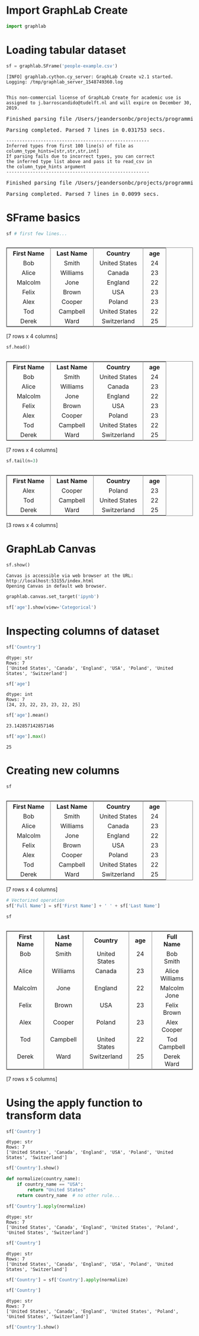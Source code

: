 
# Import GraphLab Create


```python
import graphlab
```

# Loading tabular dataset


```python
sf = graphlab.SFrame('people-example.csv')
```

    [INFO] graphlab.cython.cy_server: GraphLab Create v2.1 started. Logging: /tmp/graphlab_server_1548749360.log


    This non-commercial license of GraphLab Create for academic use is assigned to j.barroscandido@tudelft.nl and will expire on December 30, 2019.



<pre>Finished parsing file /Users/jeandersonbc/projects/programming-workout/day13/ml/people-example.csv</pre>



<pre>Parsing completed. Parsed 7 lines in 0.031753 secs.</pre>


    ------------------------------------------------------
    Inferred types from first 100 line(s) of file as 
    column_type_hints=[str,str,str,int]
    If parsing fails due to incorrect types, you can correct
    the inferred type list above and pass it to read_csv in
    the column_type_hints argument
    ------------------------------------------------------



<pre>Finished parsing file /Users/jeandersonbc/projects/programming-workout/day13/ml/people-example.csv</pre>



<pre>Parsing completed. Parsed 7 lines in 0.0099 secs.</pre>


# SFrame basics


```python
sf # first few lines...
```




<div style="max-height:1000px;max-width:1500px;overflow:auto;"><table frame="box" rules="cols">
    <tr>
        <th style="padding-left: 1em; padding-right: 1em; text-align: center">First Name</th>
        <th style="padding-left: 1em; padding-right: 1em; text-align: center">Last Name</th>
        <th style="padding-left: 1em; padding-right: 1em; text-align: center">Country</th>
        <th style="padding-left: 1em; padding-right: 1em; text-align: center">age</th>
    </tr>
    <tr>
        <td style="padding-left: 1em; padding-right: 1em; text-align: center; vertical-align: top">Bob</td>
        <td style="padding-left: 1em; padding-right: 1em; text-align: center; vertical-align: top">Smith</td>
        <td style="padding-left: 1em; padding-right: 1em; text-align: center; vertical-align: top">United States</td>
        <td style="padding-left: 1em; padding-right: 1em; text-align: center; vertical-align: top">24</td>
    </tr>
    <tr>
        <td style="padding-left: 1em; padding-right: 1em; text-align: center; vertical-align: top">Alice</td>
        <td style="padding-left: 1em; padding-right: 1em; text-align: center; vertical-align: top">Williams</td>
        <td style="padding-left: 1em; padding-right: 1em; text-align: center; vertical-align: top">Canada</td>
        <td style="padding-left: 1em; padding-right: 1em; text-align: center; vertical-align: top">23</td>
    </tr>
    <tr>
        <td style="padding-left: 1em; padding-right: 1em; text-align: center; vertical-align: top">Malcolm</td>
        <td style="padding-left: 1em; padding-right: 1em; text-align: center; vertical-align: top">Jone</td>
        <td style="padding-left: 1em; padding-right: 1em; text-align: center; vertical-align: top">England</td>
        <td style="padding-left: 1em; padding-right: 1em; text-align: center; vertical-align: top">22</td>
    </tr>
    <tr>
        <td style="padding-left: 1em; padding-right: 1em; text-align: center; vertical-align: top">Felix</td>
        <td style="padding-left: 1em; padding-right: 1em; text-align: center; vertical-align: top">Brown</td>
        <td style="padding-left: 1em; padding-right: 1em; text-align: center; vertical-align: top">USA</td>
        <td style="padding-left: 1em; padding-right: 1em; text-align: center; vertical-align: top">23</td>
    </tr>
    <tr>
        <td style="padding-left: 1em; padding-right: 1em; text-align: center; vertical-align: top">Alex</td>
        <td style="padding-left: 1em; padding-right: 1em; text-align: center; vertical-align: top">Cooper</td>
        <td style="padding-left: 1em; padding-right: 1em; text-align: center; vertical-align: top">Poland</td>
        <td style="padding-left: 1em; padding-right: 1em; text-align: center; vertical-align: top">23</td>
    </tr>
    <tr>
        <td style="padding-left: 1em; padding-right: 1em; text-align: center; vertical-align: top">Tod</td>
        <td style="padding-left: 1em; padding-right: 1em; text-align: center; vertical-align: top">Campbell</td>
        <td style="padding-left: 1em; padding-right: 1em; text-align: center; vertical-align: top">United States</td>
        <td style="padding-left: 1em; padding-right: 1em; text-align: center; vertical-align: top">22</td>
    </tr>
    <tr>
        <td style="padding-left: 1em; padding-right: 1em; text-align: center; vertical-align: top">Derek</td>
        <td style="padding-left: 1em; padding-right: 1em; text-align: center; vertical-align: top">Ward</td>
        <td style="padding-left: 1em; padding-right: 1em; text-align: center; vertical-align: top">Switzerland</td>
        <td style="padding-left: 1em; padding-right: 1em; text-align: center; vertical-align: top">25</td>
    </tr>
</table>
[7 rows x 4 columns]<br/>
</div>




```python
sf.head()
```




<div style="max-height:1000px;max-width:1500px;overflow:auto;"><table frame="box" rules="cols">
    <tr>
        <th style="padding-left: 1em; padding-right: 1em; text-align: center">First Name</th>
        <th style="padding-left: 1em; padding-right: 1em; text-align: center">Last Name</th>
        <th style="padding-left: 1em; padding-right: 1em; text-align: center">Country</th>
        <th style="padding-left: 1em; padding-right: 1em; text-align: center">age</th>
    </tr>
    <tr>
        <td style="padding-left: 1em; padding-right: 1em; text-align: center; vertical-align: top">Bob</td>
        <td style="padding-left: 1em; padding-right: 1em; text-align: center; vertical-align: top">Smith</td>
        <td style="padding-left: 1em; padding-right: 1em; text-align: center; vertical-align: top">United States</td>
        <td style="padding-left: 1em; padding-right: 1em; text-align: center; vertical-align: top">24</td>
    </tr>
    <tr>
        <td style="padding-left: 1em; padding-right: 1em; text-align: center; vertical-align: top">Alice</td>
        <td style="padding-left: 1em; padding-right: 1em; text-align: center; vertical-align: top">Williams</td>
        <td style="padding-left: 1em; padding-right: 1em; text-align: center; vertical-align: top">Canada</td>
        <td style="padding-left: 1em; padding-right: 1em; text-align: center; vertical-align: top">23</td>
    </tr>
    <tr>
        <td style="padding-left: 1em; padding-right: 1em; text-align: center; vertical-align: top">Malcolm</td>
        <td style="padding-left: 1em; padding-right: 1em; text-align: center; vertical-align: top">Jone</td>
        <td style="padding-left: 1em; padding-right: 1em; text-align: center; vertical-align: top">England</td>
        <td style="padding-left: 1em; padding-right: 1em; text-align: center; vertical-align: top">22</td>
    </tr>
    <tr>
        <td style="padding-left: 1em; padding-right: 1em; text-align: center; vertical-align: top">Felix</td>
        <td style="padding-left: 1em; padding-right: 1em; text-align: center; vertical-align: top">Brown</td>
        <td style="padding-left: 1em; padding-right: 1em; text-align: center; vertical-align: top">USA</td>
        <td style="padding-left: 1em; padding-right: 1em; text-align: center; vertical-align: top">23</td>
    </tr>
    <tr>
        <td style="padding-left: 1em; padding-right: 1em; text-align: center; vertical-align: top">Alex</td>
        <td style="padding-left: 1em; padding-right: 1em; text-align: center; vertical-align: top">Cooper</td>
        <td style="padding-left: 1em; padding-right: 1em; text-align: center; vertical-align: top">Poland</td>
        <td style="padding-left: 1em; padding-right: 1em; text-align: center; vertical-align: top">23</td>
    </tr>
    <tr>
        <td style="padding-left: 1em; padding-right: 1em; text-align: center; vertical-align: top">Tod</td>
        <td style="padding-left: 1em; padding-right: 1em; text-align: center; vertical-align: top">Campbell</td>
        <td style="padding-left: 1em; padding-right: 1em; text-align: center; vertical-align: top">United States</td>
        <td style="padding-left: 1em; padding-right: 1em; text-align: center; vertical-align: top">22</td>
    </tr>
    <tr>
        <td style="padding-left: 1em; padding-right: 1em; text-align: center; vertical-align: top">Derek</td>
        <td style="padding-left: 1em; padding-right: 1em; text-align: center; vertical-align: top">Ward</td>
        <td style="padding-left: 1em; padding-right: 1em; text-align: center; vertical-align: top">Switzerland</td>
        <td style="padding-left: 1em; padding-right: 1em; text-align: center; vertical-align: top">25</td>
    </tr>
</table>
[7 rows x 4 columns]<br/>
</div>




```python
sf.tail(n=3)
```




<div style="max-height:1000px;max-width:1500px;overflow:auto;"><table frame="box" rules="cols">
    <tr>
        <th style="padding-left: 1em; padding-right: 1em; text-align: center">First Name</th>
        <th style="padding-left: 1em; padding-right: 1em; text-align: center">Last Name</th>
        <th style="padding-left: 1em; padding-right: 1em; text-align: center">Country</th>
        <th style="padding-left: 1em; padding-right: 1em; text-align: center">age</th>
    </tr>
    <tr>
        <td style="padding-left: 1em; padding-right: 1em; text-align: center; vertical-align: top">Alex</td>
        <td style="padding-left: 1em; padding-right: 1em; text-align: center; vertical-align: top">Cooper</td>
        <td style="padding-left: 1em; padding-right: 1em; text-align: center; vertical-align: top">Poland</td>
        <td style="padding-left: 1em; padding-right: 1em; text-align: center; vertical-align: top">23</td>
    </tr>
    <tr>
        <td style="padding-left: 1em; padding-right: 1em; text-align: center; vertical-align: top">Tod</td>
        <td style="padding-left: 1em; padding-right: 1em; text-align: center; vertical-align: top">Campbell</td>
        <td style="padding-left: 1em; padding-right: 1em; text-align: center; vertical-align: top">United States</td>
        <td style="padding-left: 1em; padding-right: 1em; text-align: center; vertical-align: top">22</td>
    </tr>
    <tr>
        <td style="padding-left: 1em; padding-right: 1em; text-align: center; vertical-align: top">Derek</td>
        <td style="padding-left: 1em; padding-right: 1em; text-align: center; vertical-align: top">Ward</td>
        <td style="padding-left: 1em; padding-right: 1em; text-align: center; vertical-align: top">Switzerland</td>
        <td style="padding-left: 1em; padding-right: 1em; text-align: center; vertical-align: top">25</td>
    </tr>
</table>
[3 rows x 4 columns]<br/>
</div>



# GraphLab Canvas


```python
sf.show()
```

    Canvas is accessible via web browser at the URL: http://localhost:53155/index.html
    Opening Canvas in default web browser.



```python
graphlab.canvas.set_target('ipynb')
```


```python
sf['age'].show(view='Categorical')
```



# Inspecting columns of dataset


```python
sf['Country']
```




    dtype: str
    Rows: 7
    ['United States', 'Canada', 'England', 'USA', 'Poland', 'United States', 'Switzerland']




```python
sf['age']
```




    dtype: int
    Rows: 7
    [24, 23, 22, 23, 23, 22, 25]




```python
sf['age'].mean()
```




    23.142857142857146




```python
sf['age'].max()
```




    25



# Creating new columns


```python
sf
```




<div style="max-height:1000px;max-width:1500px;overflow:auto;"><table frame="box" rules="cols">
    <tr>
        <th style="padding-left: 1em; padding-right: 1em; text-align: center">First Name</th>
        <th style="padding-left: 1em; padding-right: 1em; text-align: center">Last Name</th>
        <th style="padding-left: 1em; padding-right: 1em; text-align: center">Country</th>
        <th style="padding-left: 1em; padding-right: 1em; text-align: center">age</th>
    </tr>
    <tr>
        <td style="padding-left: 1em; padding-right: 1em; text-align: center; vertical-align: top">Bob</td>
        <td style="padding-left: 1em; padding-right: 1em; text-align: center; vertical-align: top">Smith</td>
        <td style="padding-left: 1em; padding-right: 1em; text-align: center; vertical-align: top">United States</td>
        <td style="padding-left: 1em; padding-right: 1em; text-align: center; vertical-align: top">24</td>
    </tr>
    <tr>
        <td style="padding-left: 1em; padding-right: 1em; text-align: center; vertical-align: top">Alice</td>
        <td style="padding-left: 1em; padding-right: 1em; text-align: center; vertical-align: top">Williams</td>
        <td style="padding-left: 1em; padding-right: 1em; text-align: center; vertical-align: top">Canada</td>
        <td style="padding-left: 1em; padding-right: 1em; text-align: center; vertical-align: top">23</td>
    </tr>
    <tr>
        <td style="padding-left: 1em; padding-right: 1em; text-align: center; vertical-align: top">Malcolm</td>
        <td style="padding-left: 1em; padding-right: 1em; text-align: center; vertical-align: top">Jone</td>
        <td style="padding-left: 1em; padding-right: 1em; text-align: center; vertical-align: top">England</td>
        <td style="padding-left: 1em; padding-right: 1em; text-align: center; vertical-align: top">22</td>
    </tr>
    <tr>
        <td style="padding-left: 1em; padding-right: 1em; text-align: center; vertical-align: top">Felix</td>
        <td style="padding-left: 1em; padding-right: 1em; text-align: center; vertical-align: top">Brown</td>
        <td style="padding-left: 1em; padding-right: 1em; text-align: center; vertical-align: top">USA</td>
        <td style="padding-left: 1em; padding-right: 1em; text-align: center; vertical-align: top">23</td>
    </tr>
    <tr>
        <td style="padding-left: 1em; padding-right: 1em; text-align: center; vertical-align: top">Alex</td>
        <td style="padding-left: 1em; padding-right: 1em; text-align: center; vertical-align: top">Cooper</td>
        <td style="padding-left: 1em; padding-right: 1em; text-align: center; vertical-align: top">Poland</td>
        <td style="padding-left: 1em; padding-right: 1em; text-align: center; vertical-align: top">23</td>
    </tr>
    <tr>
        <td style="padding-left: 1em; padding-right: 1em; text-align: center; vertical-align: top">Tod</td>
        <td style="padding-left: 1em; padding-right: 1em; text-align: center; vertical-align: top">Campbell</td>
        <td style="padding-left: 1em; padding-right: 1em; text-align: center; vertical-align: top">United States</td>
        <td style="padding-left: 1em; padding-right: 1em; text-align: center; vertical-align: top">22</td>
    </tr>
    <tr>
        <td style="padding-left: 1em; padding-right: 1em; text-align: center; vertical-align: top">Derek</td>
        <td style="padding-left: 1em; padding-right: 1em; text-align: center; vertical-align: top">Ward</td>
        <td style="padding-left: 1em; padding-right: 1em; text-align: center; vertical-align: top">Switzerland</td>
        <td style="padding-left: 1em; padding-right: 1em; text-align: center; vertical-align: top">25</td>
    </tr>
</table>
[7 rows x 4 columns]<br/>
</div>




```python
# Vectorized operation
sf['Full Name'] = sf['First Name'] + ' ' + sf['Last Name']
```


```python
sf
```




<div style="max-height:1000px;max-width:1500px;overflow:auto;"><table frame="box" rules="cols">
    <tr>
        <th style="padding-left: 1em; padding-right: 1em; text-align: center">First Name</th>
        <th style="padding-left: 1em; padding-right: 1em; text-align: center">Last Name</th>
        <th style="padding-left: 1em; padding-right: 1em; text-align: center">Country</th>
        <th style="padding-left: 1em; padding-right: 1em; text-align: center">age</th>
        <th style="padding-left: 1em; padding-right: 1em; text-align: center">Full Name</th>
    </tr>
    <tr>
        <td style="padding-left: 1em; padding-right: 1em; text-align: center; vertical-align: top">Bob</td>
        <td style="padding-left: 1em; padding-right: 1em; text-align: center; vertical-align: top">Smith</td>
        <td style="padding-left: 1em; padding-right: 1em; text-align: center; vertical-align: top">United States</td>
        <td style="padding-left: 1em; padding-right: 1em; text-align: center; vertical-align: top">24</td>
        <td style="padding-left: 1em; padding-right: 1em; text-align: center; vertical-align: top">Bob Smith</td>
    </tr>
    <tr>
        <td style="padding-left: 1em; padding-right: 1em; text-align: center; vertical-align: top">Alice</td>
        <td style="padding-left: 1em; padding-right: 1em; text-align: center; vertical-align: top">Williams</td>
        <td style="padding-left: 1em; padding-right: 1em; text-align: center; vertical-align: top">Canada</td>
        <td style="padding-left: 1em; padding-right: 1em; text-align: center; vertical-align: top">23</td>
        <td style="padding-left: 1em; padding-right: 1em; text-align: center; vertical-align: top">Alice Williams</td>
    </tr>
    <tr>
        <td style="padding-left: 1em; padding-right: 1em; text-align: center; vertical-align: top">Malcolm</td>
        <td style="padding-left: 1em; padding-right: 1em; text-align: center; vertical-align: top">Jone</td>
        <td style="padding-left: 1em; padding-right: 1em; text-align: center; vertical-align: top">England</td>
        <td style="padding-left: 1em; padding-right: 1em; text-align: center; vertical-align: top">22</td>
        <td style="padding-left: 1em; padding-right: 1em; text-align: center; vertical-align: top">Malcolm Jone</td>
    </tr>
    <tr>
        <td style="padding-left: 1em; padding-right: 1em; text-align: center; vertical-align: top">Felix</td>
        <td style="padding-left: 1em; padding-right: 1em; text-align: center; vertical-align: top">Brown</td>
        <td style="padding-left: 1em; padding-right: 1em; text-align: center; vertical-align: top">USA</td>
        <td style="padding-left: 1em; padding-right: 1em; text-align: center; vertical-align: top">23</td>
        <td style="padding-left: 1em; padding-right: 1em; text-align: center; vertical-align: top">Felix Brown</td>
    </tr>
    <tr>
        <td style="padding-left: 1em; padding-right: 1em; text-align: center; vertical-align: top">Alex</td>
        <td style="padding-left: 1em; padding-right: 1em; text-align: center; vertical-align: top">Cooper</td>
        <td style="padding-left: 1em; padding-right: 1em; text-align: center; vertical-align: top">Poland</td>
        <td style="padding-left: 1em; padding-right: 1em; text-align: center; vertical-align: top">23</td>
        <td style="padding-left: 1em; padding-right: 1em; text-align: center; vertical-align: top">Alex Cooper</td>
    </tr>
    <tr>
        <td style="padding-left: 1em; padding-right: 1em; text-align: center; vertical-align: top">Tod</td>
        <td style="padding-left: 1em; padding-right: 1em; text-align: center; vertical-align: top">Campbell</td>
        <td style="padding-left: 1em; padding-right: 1em; text-align: center; vertical-align: top">United States</td>
        <td style="padding-left: 1em; padding-right: 1em; text-align: center; vertical-align: top">22</td>
        <td style="padding-left: 1em; padding-right: 1em; text-align: center; vertical-align: top">Tod Campbell</td>
    </tr>
    <tr>
        <td style="padding-left: 1em; padding-right: 1em; text-align: center; vertical-align: top">Derek</td>
        <td style="padding-left: 1em; padding-right: 1em; text-align: center; vertical-align: top">Ward</td>
        <td style="padding-left: 1em; padding-right: 1em; text-align: center; vertical-align: top">Switzerland</td>
        <td style="padding-left: 1em; padding-right: 1em; text-align: center; vertical-align: top">25</td>
        <td style="padding-left: 1em; padding-right: 1em; text-align: center; vertical-align: top">Derek Ward</td>
    </tr>
</table>
[7 rows x 5 columns]<br/>
</div>



# Using the apply function to transform data


```python
sf['Country']
```




    dtype: str
    Rows: 7
    ['United States', 'Canada', 'England', 'USA', 'Poland', 'United States', 'Switzerland']




```python
sf['Country'].show()
```




```python
def normalize(country_name):
    if country_name == "USA":
        return "United States"
    return country_name  # no other rule...
```


```python
sf['Country'].apply(normalize)
```




    dtype: str
    Rows: 7
    ['United States', 'Canada', 'England', 'United States', 'Poland', 'United States', 'Switzerland']




```python
sf['Country']
```




    dtype: str
    Rows: 7
    ['United States', 'Canada', 'England', 'USA', 'Poland', 'United States', 'Switzerland']




```python
sf['Country'] = sf['Country'].apply(normalize)
```


```python
sf['Country']
```




    dtype: str
    Rows: 7
    ['United States', 'Canada', 'England', 'United States', 'Poland', 'United States', 'Switzerland']




```python
sf['Country'].show()
```


